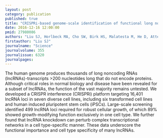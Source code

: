 ```yaml
---
layout: post
category: publication
published: true
title: "CRISPRi-based genome-scale identification of functional long noncoding RNA loci in human cells."
date: 2016-12-16 12:00:00
pmid: 27980086
authors: "Liu SJ, Horlbeck MA, Cho SW, Birk HS, Malatesta M, He D, Attenello FJ, Villalta JE, Cho MY, Chen Y, Mandegar MA, Olvera MP, Gilbert LA, Conklin BR, Chang HY, Weissman JS, Lim DA"
firstauthor: "Liu SJ"
journalname: "Science"
journalvolume: 355
journalissue: 6320
journalpages: 
---
```


The human genome produces thousands of long noncoding RNAs (lncRNAs)-transcripts &gt;200 nucleotides long that do not encode proteins. Although critical roles in normal biology and disease have been revealed for a subset of lncRNAs, the function of the vast majority remains untested. We developed a CRISPR interference (CRISPRi) platform targeting 16,401 lncRNA loci in seven diverse cell lines, including six transformed cell lines and human induced pluripotent stem cells (iPSCs). Large-scale screening identified 499 lncRNA loci required for robust cellular growth, of which 89% showed growth-modifying function exclusively in one cell type. We further found that lncRNA knockdown can perturb complex transcriptional networks in a cell type-specific manner. These data underscore the functional importance and cell type specificity of many lncRNAs.

